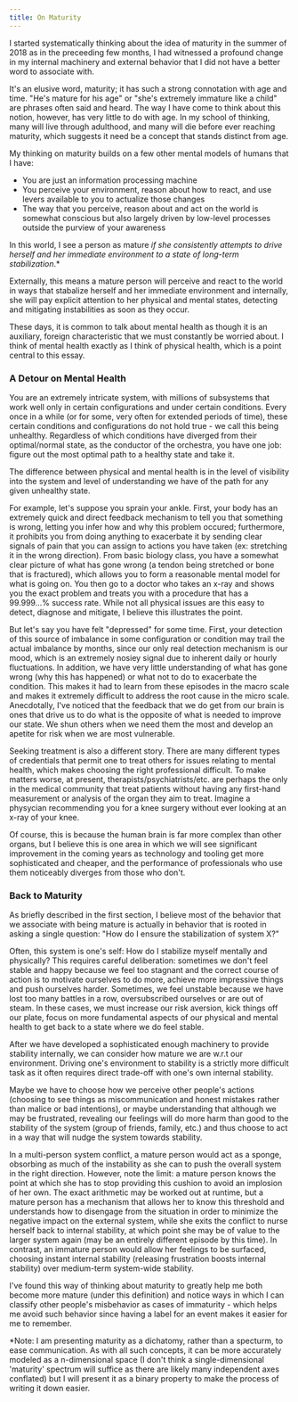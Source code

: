 ```yaml
---
title: On Maturity
---
```


I started systematically thinking about the idea of maturity in the summer of 2018 as in the preceeding few months, I had witnessed a profound change in my internal machinery and external behavior that I did not have a better word to associate with.

It's an elusive word, maturity; it has such a strong connotation with age and time. "He's mature for his age" or "she's extremely immature like a child" are phrases often said and heard. The way I have come to think about this notion, however, has very little to do with age. In my school of thinking, many will live through adulthood, and many will die before ever reaching maturity, which suggests it need be a concept that stands distinct from age. 

My thinking on maturity builds on a few other mental models of humans that I have:
* You are just an information processing machine
* You perceive your environment, reason about how to react, and use levers available to you to actualize those changes
* The way that you perceive, reason about and act on the world is somewhat conscious but also largely driven by low-level processes outside the purview of your awareness

In this world, I see a person as mature _if she consistently attempts to drive herself and her immediate environment to a state of long-term stabilization_.*

Externally, this means a mature person will perceive and react to the world in ways that stabalize herself and her immediate environment and internally, she will pay explicit attention to her physical and mental states, detecting and mitigating instabilities as soon as they occur.

These days, it is common to talk about mental health as though it is an auxiliary, foreign characteristic that we must constantly be worried about. I think of mental health exactly as I think of physical health, which is a point central to this essay.

### A Detour on Mental Health

You are an extremely intricate system, with millions of subsystems that work well only in certain configurations and under certain conditions. Every once in a while (or for some, very often for extended periods of time), these certain conditions and configurations do not hold true - we call this being unhealthy. Regardless of which conditions have diverged from their optimal/normal state, as the conductor of the orchestra, you have one job: figure out the most optimal path to a healthy state and take it.

The difference between physical and mental health is in the level of visibility into the system and level of understanding we have of the path for any given unhealthy state. 

For example, let's suppose you sprain your ankle. First, your body has an extremely quick and direct feedback mechanism to tell you that something is wrong, letting you infer how and why this problem occured; furthermore, it prohibits you from doing anything to exacerbate it by sending clear signals of pain that you can assign to actions you have taken (ex: stretching it in the wrong direction). From basic biology class, you have a somewhat clear picture of what has gone wrong (a tendon being stretched or bone that is fractured), which allows you to form a reasonable mental model for what is going on. You then go to a doctor who takes an x-ray and shows you the exact problem and treats you with a procedure that has a 99.999...% success rate. While not all physical issues are this easy to detect, diagnose and mitigate, I believe this illustrates the point.

But let's say you have felt "depressed" for some time. First, your detection of this source of imbalance in some configuration or condition may trail the actual imbalance by months, since our only real detection mechanism is our mood, which is an extremely nosiey signal due to inherent daily or hourly fluctuations. In addition, we have very little understanding of what has gone wrong (why this has happened) or what not to do to exacerbate the condition. This makes it had to learn from these episodes in the macro scale and makes it extremely difficult to address the root cause in the micro scale. Anecdotally, I've noticed that the feedback that we do get from our brain is ones that drive us to do what is the opposite of what is needed to improve our state. We shun others when we need them the most and develop an apetite for risk when we are most vulnerable.

Seeking treatment is also a different story. There are many different types of credentials that permit one to treat others for issues relating to mental health, which makes choosing the right professional difficult. To make matters worse, at present, therapists/psychiatrists/etc. are perhaps the only in the medical community that treat patients without having any first-hand measurement or analysis of the organ they aim to treat. Imagine a physycian recommending you for a knee surgery without ever looking at an x-ray of your knee.

Of course, this is because the human brain is far more complex than other organs, but I believe this is one area in which we will see significant improvement in the coming years as technology and tooling get more sophisticated and cheaper, and the performance of professionals who use them noticeably diverges from those who don't.

### Back to Maturity

As briefly described in the first section, I believe most of the behavior that we associate with being mature is actually in behavior that is rooted in asking a single question: "How do I ensure the stabilization of system X?"

Often, this system is one's self: How do I stabilize myself mentally and physically? This requires careful deliberation: sometimes we don't feel stable and happy because we feel too stagnant and the correct course of action is to motivate ourselves to do more, achieve more impressive things and push ourselves harder. Sometimes, we feel unstable because we have lost too many battles in a row, oversubscribed ourselves or are out of steam. In these cases, we must increase our risk aversion, kick things off our plate, focus on more fundamental aspects of our physical and mental health to get back to a state where we do feel stable.

After we have developed a sophisticated enough machinery to provide stability internally, we can consider how mature we are w.r.t our environment. Driving one's environment to stability is a strictly more difficult task as it often requires direct trade-off with one's own internal stability. 

Maybe we have to choose how we perceive other people's actions (choosing to see things as miscommunication and honest mistakes rather than malice or bad intentions), or maybe understanding that although we may be frustrated, revealing our feelings will do more harm than good to the stability of the system (group of friends, family, etc.) and thus choose to act in a way that will nudge the system towards stability.

In a multi-person system conflict, a mature person would act as a sponge, obsorbing as much of the instability as she can to push the overall system in the right direction. However, note the limit: a mature person knows the point at which she has to stop providing this cushion to avoid an implosion of her own. The exact arithmetic may be worked out at runtime, but a mature person has a mechanism that allows her to know this threshold and understands how to disengage from the situation in order to minimize the negative impact on the external system, while she exits the conflict to nurse herself back to internal stability, at which point she may be of value to the larger system again (may be an entirely different episode by this time). In contrast, an immature person would allow her feelings to be surfaced, choosing instant internal stability (releasing frustration boosts internal stability) over medium-term system-wide stability.


I've found this way of thinking about maturity to greatly help me both become more mature (under this definition) and notice ways in which I can classify other people's misbehavior as cases of immaturity - which helps me avoid such behavior since having a label for an event makes it easier for me to remember.


*Note: I am presenting maturity as a dichatomy, rather than a specturm, to ease communication. As with all such concepts, it can be more accurately modeled as a n-dimensional space (I don't think a single-dimensional 'maturity' spectrum will suffice as there are likely many independent axes conflated) but I will present it as a binary property to make the process of writing it down easier.
